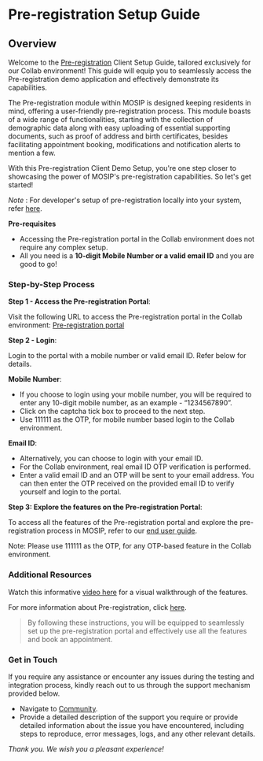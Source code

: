 # Pre-registration Setup Guide

## Overview

Welcome to the [Pre-registration](https://docs.mosip.io/1.2.0/modules/pre-registration) Client Setup Guide, tailored exclusively for our Collab environment! This guide will equip you to seamlessly access the Pre-registration demo application and effectively demonstrate its capabilities.

The Pre-registration module within MOSIP is designed keeping residents in mind, offering a user-friendly pre-registration process. This module boasts of a wide range of functionalities, starting with the collection of demographic data along with easy uploading of essential supporting documents, such as proof of address and birth certificates, besides facilitating appointment booking, modifications and notification alerts to mention a few.

With this Pre-registration Client Demo Setup, you're one step closer to showcasing the power of MOSIP's pre-registration capabilities. So let's get started!

_Note_ : For developer's setup of pre-registration locally into your system, refer [here](https://docs.mosip.io/1.2.0/modules/pre-registration/pre-registration-developer-setup).

**Pre-requisites**

* Accessing the Pre-registration portal in the Collab environment does not require any complex setup.
* All you need is a **10-digit Mobile Number or a valid email ID** and you are good to go!

### Step-by-Step Process

**Step 1 - Access the Pre-registration Portal**:

Visit the following URL to access the Pre-registration portal in the Collab environment: [Pre-registration portal](https://prereg.collab.mosip.net/pre-registration-ui/#/eng)

**Step 2 - Login**:

Login to the portal with a mobile number or valid email ID. Refer below for details.

**Mobile Number**:

* If you choose to login using your mobile number, you will be required to enter any 10-digit mobile number, as an example - “1234567890”.
* Click on the captcha tick box to proceed to the next step.
* Use 111111 as the OTP, for mobile number based login to the Collab environment.

**Email ID**:

* Alternatively, you can choose to login with your email ID.
* For the Collab environment, real email ID OTP verification is performed.
* Enter a valid email ID and an OTP will be sent to your email address. You can then enter the OTP received on the provided email ID to verify yourself and login to the portal.

**Step 3: Explore the features on the Pre-registration Portal**:

To access all the features of the Pre-registration portal and explore the pre-registration process in MOSIP, refer to our [end user guide](https://docs.mosip.io/1.2.0/modules/pre-registration/pre-registration-user-guide).

Note: Please use 111111 as the OTP, for any OTP-based feature in the Collab environment.

### Additional Resources

Watch this informative [video here](https://youtu.be/eHb26gn5MoQ?si=xDt\_\_J3wzoEDnB8z) for a visual walkthrough of the features.

For more information about Pre-registration, click [here](https://docs.mosip.io/1.2.0/modules/pre-registration).

> By following these instructions, you will be equipped to seamlessly set up the pre-registration portal and effectively use all the features and book an appointment.

### Get in Touch

If you require any assistance or encounter any issues during the testing and integration process, kindly reach out to us through the support mechanism provided below.

* Navigate to [Community](https://community.mosip.io/).
* Provide a detailed description of the support you require or provide detailed information about the issue you have encountered, including steps to reproduce, error messages, logs, and any other relevant details.

_Thank you. We wish you a pleasant experience!_
